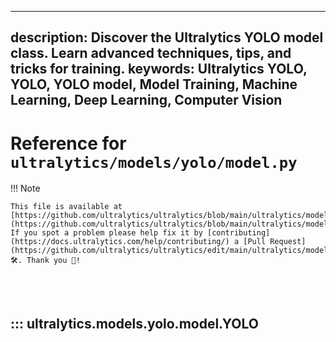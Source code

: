 ______________________________________________________________________

## description: Discover the Ultralytics YOLO model class. Learn advanced techniques, tips, and tricks for training. keywords: Ultralytics YOLO, YOLO, YOLO model, Model Training, Machine Learning, Deep Learning, Computer Vision

# Reference for `ultralytics/models/yolo/model.py`

!!! Note

```
This file is available at [https://github.com/ultralytics/ultralytics/blob/main/ultralytics/models/yolo/model.py](https://github.com/ultralytics/ultralytics/blob/main/ultralytics/models/yolo/model.py). If you spot a problem please help fix it by [contributing](https://docs.ultralytics.com/help/contributing/) a [Pull Request](https://github.com/ultralytics/ultralytics/edit/main/ultralytics/models/yolo/model.py) 🛠️. Thank you 🙏!
```

<br><br>

## ::: ultralytics.models.yolo.model.YOLO

<br><br>
